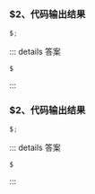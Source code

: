 ### $2、代码输出结果

```js
$;
```

::: details 答案

```text
$
```

:::

### $2、代码输出结果

```js
$;
```

::: details 答案

```text
$
```

:::
